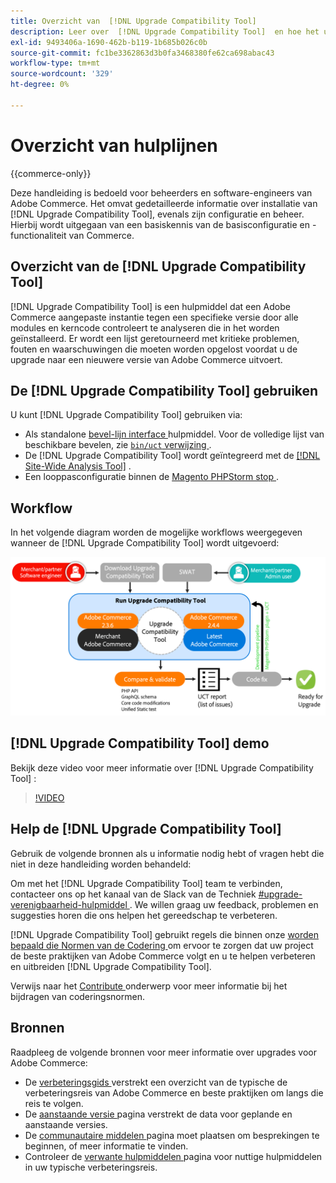 ```yaml
---
title: Overzicht van  [!DNL Upgrade Compatibility Tool]
description: Leer over  [!DNL Upgrade Compatibility Tool]  en hoe het u met uw project van Adobe Commerce kan helpen.
exl-id: 9493406a-1690-462b-b119-1b685b026c0b
source-git-commit: fc1be3362863d3b0fa3468380fe62ca698abac43
workflow-type: tm+mt
source-wordcount: '329'
ht-degree: 0%

---
```


# Overzicht van hulplijnen

{{commerce-only}}

Deze handleiding is bedoeld voor beheerders en software-engineers van Adobe Commerce. Het omvat gedetailleerde informatie over installatie van [!DNL Upgrade Compatibility Tool], evenals zijn configuratie en beheer. Hierbij wordt uitgegaan van een basiskennis van de basisconfiguratie en -functionaliteit van Commerce.

## Overzicht van de [!DNL Upgrade Compatibility Tool]

[!DNL Upgrade Compatibility Tool] is een hulpmiddel dat een Adobe Commerce aangepaste instantie tegen een specifieke versie door alle modules en kerncode controleert te analyseren die in het worden geïnstalleerd. Er wordt een lijst geretourneerd met kritieke problemen, fouten en waarschuwingen die moeten worden opgelost voordat u de upgrade naar een nieuwere versie van Adobe Commerce uitvoert.

## De [!DNL Upgrade Compatibility Tool] gebruiken

U kunt [!DNL Upgrade Compatibility Tool] gebruiken via:

- Als standalone [ bevel-lijn interface ](../upgrade-compatibility-tool/run.md) hulpmiddel. Voor de volledige lijst van beschikbare bevelen, zie [`bin/uct` verwijzing ](../../tools/reference/uct.md).
- De [!DNL Upgrade Compatibility Tool] wordt geïntegreerd met de [[!DNL Site-Wide Analysis Tool]](../upgrade-compatibility-tool/integrate-analysis-tool.md) .
- Een looppasconfiguratie binnen de [ Magento PHPStorm stop ](../upgrade-compatibility-tool/run-configuration-phpstorm-plugin.md).

## Workflow

In het volgende diagram worden de mogelijke workflows weergegeven wanneer de [!DNL Upgrade Compatibility Tool] wordt uitgevoerd:

![[!DNL Upgrade Compatibility Tool] Diagram ](../../assets/upgrade-guide/uct-diagram-v5.png)

## [!DNL Upgrade Compatibility Tool] demo

Bekijk deze video voor meer informatie over [!DNL Upgrade Compatibility Tool] :

>[!VIDEO](https://video.tv.adobe.com/v/341245?quality=12)

## Help de [!DNL Upgrade Compatibility Tool]

Gebruik de volgende bronnen als u informatie nodig hebt of vragen hebt die niet in deze handleiding worden behandeld:

Om met het [!DNL Upgrade Compatibility Tool] team te verbinden, contacteer ons op het kanaal van de Slack van de Techniek [ #upgrade-verenigbaarheid-hulpmiddel ](https://magentocommeng.slack.com/archives/C019Y143U9F). We willen graag uw feedback, problemen en suggesties horen die ons helpen het gereedschap te verbeteren.

[!DNL Upgrade Compatibility Tool] gebruikt regels die binnen onze [ worden bepaald die Normen van de Codering ](https://developer.adobe.com/commerce/php/coding-standards/) om ervoor te zorgen dat uw project de beste praktijken van Adobe Commerce volgt en u te helpen verbeteren en uitbreiden [!DNL Upgrade Compatibility Tool].

Verwijs naar het [ Contribute ](https://developer.adobe.com/commerce/php/coding-standards/contributing/) onderwerp voor meer informatie bij het bijdragen van coderingsnormen.

## Bronnen

Raadpleeg de volgende bronnen voor meer informatie over upgrades voor Adobe Commerce:

- De [ verbeteringsgids ](../overview.md) verstrekt een overzicht van de typische de verbeteringsreis van Adobe Commerce en beste praktijken om langs die reis te volgen.
- De [ aanstaande versie ](https://devdocs.magento.com/release/) pagina verstrekt de data voor geplande en aanstaande versies.
- De [ communautaire middelen ](https://developer.adobe.com/commerce/contributor/community/) pagina moet plaatsen om besprekingen te beginnen, of meer informatie te vinden.
- Controleer de [ verwante hulpmiddelen ](../upgrade-compatibility-tool/related-tools.md) pagina voor nuttige hulpmiddelen in uw typische verbeteringsreis.
